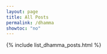 ```yaml
---
layout: page
title: All Posts
permalink: /dhamma
showtoc: "no"
---
```


{% include list_dhamma_posts.html %}


